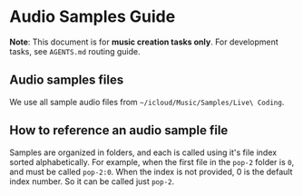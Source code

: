 # Audio Samples Guide

**Note**: This document is for **music creation tasks only**. For development tasks, see `AGENTS.md` routing guide.

## Audio samples files

We use all sample audio files from `~/icloud/Music/Samples/Live\ Coding`.

## How to reference an audio sample file

Samples are organized in folders, and each is called using it's file index sorted alphabetically. For example, when the first file in the `pop-2` folder is `0`, and must be called `pop-2:0`. When the index is not provided, 0 is the default index number. So it can be called just `pop-2`.
